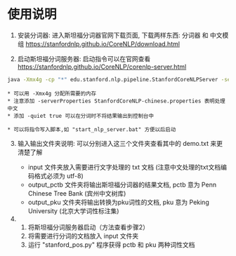 使用说明
===

1. 安装分词器: 进入斯坦福分词器官网下载页面, 下载两样东西: 分词器 和 中文模组
	https://stanfordnlp.github.io/CoreNLP/download.html

2. 启动斯坦福分词服务器: 启动指令可以在官网查看
	https://stanfordnlp.github.io/CoreNLP/corenlp-server.html

```bash
java -Xmx4g -cp "*" edu.stanford.nlp.pipeline.StanfordCoreNLPServer -serverProperties StanfordCoreNLP-chinese.properties -port 9000 -timeout 15000
```
	
	* 可以用 -Xmx4g 分配所需要的内存
	* 注意添加 -serverProperties StanfordCoreNLP-chinese.properties 表明处理中文
	* 添加 -quiet true 可以在分词时不将结果输出到控制台中

	* 可以将指令写入脚本,如 "start_nlp_server.bat" 方便以后启动
 
3. 输入输出文件夹说明: 可以分别进入这三个文件夹查看其中的 demo.txt 来更清楚了解
	
	* input 文件夹放入需要进行文字处理的 txt 文档 (注意中文处理的txt文档编码格式必须为 utf-8)
	* output_pctb 文件夹将输出斯坦福分词器的结果文档, pctb 意为 Penn Chinese Tree Bank (宾州中文树库)
	* output_pku 文件夹将输出转换为pku词性的文档, pku 意为 Peking University (北京大学词性标注集)
    
4.  
    1. 将斯坦福分词服务器启动（方法查看步骤2）
    2. 将需要进行分词的文档放入 input 文件夹
    3. 运行 "stanford_pos.py" 程序获得 pctb 和 pku 两种词性文档
   
